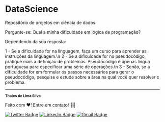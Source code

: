 # DataScience
Repositório de projetos em ciência de dados

Pergunte-se: Qual a minha dificuldade em lógica de programação?

Dependendo da sua resposta:

1 - Se a dificuldade for na linguagem, faça um curso para aprender as instruções da linguagem.\n
2 - Se a dificuldade for no pseudocódigo, pratique mais a definição de problemas. Pseudocódigo é apenas língua portuguesa para especificar uma série de operações.\n
3 - Senão, se a dificuldade for em formular os passos necessários para gerar o pseudocódigo, pesquise e estude sobre a área na qual você quer resolver o problema.

---

 <sub><b>Thales de Lima Silva</b></sub></a>

Feito com ❤️! Entre em contato! 👋🏽 

[![Twitter Badge](https://img.shields.io/badge/-@thaleslsilva-1ca0f1?style=flat-square&labelColor=1ca0f1&logo=twitter&logoColor=white&link=https://twitter.com/thaleslsilva)](https://twitter.com/thaleslsilva) [![Linkedin Badge](https://img.shields.io/badge/-Thales-blue?style=flat-square&logo=Linkedin&logoColor=white&link=https://www.linkedin.com/in/thales-lima-silva-77a99378/)](https://www.linkedin.com/in/thales-lima-silva-77a99378/) [![Gmail Badge](https://img.shields.io/badge/-medvet21@gmail.com-c14438?style=flat-square&logo=Gmail&logoColor=white&link=mailto:medvet21@gmail.com)](mailto:medvet21@gmail.com)
